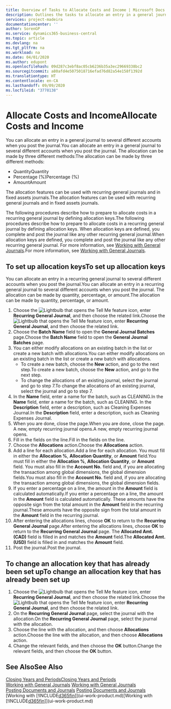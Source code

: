 ```yaml
---
title: Overview of Tasks to Allocate Costs and Income | Microsoft Docs
description: Outlines the tasks to allocate an entry in a general journal to several different accounts when you post the journal.
services: project-madeira
documentationcenter: ''
author: SorenGP
ms.service: dynamics365-business-central
ms.topic: article
ms.devlang: na
ms.tgt_pltfrm: na
ms.workload: na
ms.date: 04/01/2020
ms.author: edupont
ms.openlocfilehash: 09d287c3ebf8ac05cb6236b35a3ec29669338bc2
ms.sourcegitcommit: a80afd4e5075018716efad76d82a54e158f1392d
ms.translationtype: HT
ms.contentlocale: en-CA
ms.lasthandoff: 09/09/2020
ms.locfileid: "3778138"
---
```

# <a name="allocate-costs-and-income"></a><span data-ttu-id="0e232-103">Allocate Costs and Income</span><span class="sxs-lookup"><span data-stu-id="0e232-103">Allocate Costs and Income</span></span>
<span data-ttu-id="0e232-104">You can allocate an entry in a general journal to several different accounts when you post the journal.</span><span class="sxs-lookup"><span data-stu-id="0e232-104">You can allocate an entry in a general journal to several different accounts when you post the journal.</span></span> <span data-ttu-id="0e232-105">The allocation can be made by three different methods:</span><span class="sxs-lookup"><span data-stu-id="0e232-105">The allocation can be made by three different methods:</span></span>

* <span data-ttu-id="0e232-106">Quantity</span><span class="sxs-lookup"><span data-stu-id="0e232-106">Quantity</span></span>
* <span data-ttu-id="0e232-107">Percentage (%)</span><span class="sxs-lookup"><span data-stu-id="0e232-107">Percentage (%)</span></span>
* <span data-ttu-id="0e232-108">Amount</span><span class="sxs-lookup"><span data-stu-id="0e232-108">Amount</span></span>

<span data-ttu-id="0e232-109">The allocation features can be used with recurring general journals and in fixed assets journals.</span><span class="sxs-lookup"><span data-stu-id="0e232-109">The allocation features can be used with recurring general journals and in fixed assets journals.</span></span>
<!--You can also distribute the cost or revenue of a line to an intercompany partner when you post a sales or purchase document. When you post the document, a line will be posted in your general journal, and a corresponding line will be created in the intercompany outbox.-->

<span data-ttu-id="0e232-110">The following procedures describe how to prepare to allocate costs in a recurring general journal by defining allocation keys.</span><span class="sxs-lookup"><span data-stu-id="0e232-110">The following procedures describe how to prepare to allocate costs in a recurring general journal by defining allocation keys.</span></span> <span data-ttu-id="0e232-111">When allocation keys are defined, you complete and post the journal like any other recurring general journal.</span><span class="sxs-lookup"><span data-stu-id="0e232-111">When allocation keys are defined, you complete and post the journal like any other recurring general journal.</span></span> <span data-ttu-id="0e232-112">For more information, see [Working with General Journals](ui-work-general-journals.md).</span><span class="sxs-lookup"><span data-stu-id="0e232-112">For more information, see [Working with General Journals](ui-work-general-journals.md).</span></span>

## <a name="to-set-up-allocation-keys"></a><span data-ttu-id="0e232-113">To set up allocation keys</span><span class="sxs-lookup"><span data-stu-id="0e232-113">To set up allocation keys</span></span>
<span data-ttu-id="0e232-114">You can allocate an entry in a recurring general journal to several different accounts when you post the journal.</span><span class="sxs-lookup"><span data-stu-id="0e232-114">You can allocate an entry in a recurring general journal to several different accounts when you post the journal.</span></span> <span data-ttu-id="0e232-115">The allocation can be made by quantity, percentage, or amount.</span><span class="sxs-lookup"><span data-stu-id="0e232-115">The allocation can be made by quantity, percentage, or amount.</span></span>
1. <span data-ttu-id="0e232-116">Choose the ![Lightbulb that opens the Tell Me feature](media/ui-search/search_small.png "Tell me what you want to do") icon, enter **Recurring General Journal**, and then choose the related link.</span><span class="sxs-lookup"><span data-stu-id="0e232-116">Choose the ![Lightbulb that opens the Tell Me feature](media/ui-search/search_small.png "Tell me what you want to do") icon, enter **Recurring General Journal**, and then choose the related link.</span></span>
2. <span data-ttu-id="0e232-117">Choose the **Batch Name** field to open the **General Journal Batches** page.</span><span class="sxs-lookup"><span data-stu-id="0e232-117">Choose the **Batch Name** field to open the **General Journal Batches** page.</span></span>
3. <span data-ttu-id="0e232-118">You can either modify allocations on an existing batch in the list or create a new batch with allocations.</span><span class="sxs-lookup"><span data-stu-id="0e232-118">You can either modify allocations on an existing batch in the list or create a new batch with allocations.</span></span>
   * <span data-ttu-id="0e232-119">To create a new batch, choose the **New** action, and go to the next step.</span><span class="sxs-lookup"><span data-stu-id="0e232-119">To create a new batch, choose the **New** action, and go to the next step.</span></span>
   * <span data-ttu-id="0e232-120">To change the allocations of an existing journal, select the journal and go to step 7.</span><span class="sxs-lookup"><span data-stu-id="0e232-120">To change the allocations of an existing journal, select the journal and go to step 7.</span></span>    
4. <span data-ttu-id="0e232-121">In the **Name** field, enter a name for the batch, such as CLEANING.</span><span class="sxs-lookup"><span data-stu-id="0e232-121">In the **Name** field, enter a name for the batch, such as CLEANING.</span></span> <span data-ttu-id="0e232-122">In the **Description** field, enter a description, such as Cleaning Expenses Journal.</span><span class="sxs-lookup"><span data-stu-id="0e232-122">In the **Description** field, enter a description, such as Cleaning Expenses Journal.</span></span>
5. <span data-ttu-id="0e232-123">When you are done, close the page.</span><span class="sxs-lookup"><span data-stu-id="0e232-123">When you are done, close the page.</span></span> <span data-ttu-id="0e232-124">A new, empty recurring journal opens.</span><span class="sxs-lookup"><span data-stu-id="0e232-124">A new, empty recurring journal opens.</span></span>
6. <span data-ttu-id="0e232-125">Fill in the fields on the line.</span><span class="sxs-lookup"><span data-stu-id="0e232-125">Fill in the fields on the line.</span></span>
7. <span data-ttu-id="0e232-126">Choose the **Allocations** action.</span><span class="sxs-lookup"><span data-stu-id="0e232-126">Choose the **Allocations** action.</span></span>
8. <span data-ttu-id="0e232-127">Add a line for each allocation.</span><span class="sxs-lookup"><span data-stu-id="0e232-127">Add a line for each allocation.</span></span> <span data-ttu-id="0e232-128">You must fill in either the **Allocation %**, **Allocation Quantity**, or **Amount** field.</span><span class="sxs-lookup"><span data-stu-id="0e232-128">You must fill in either the **Allocation %**, **Allocation Quantity**, or **Amount** field.</span></span> <span data-ttu-id="0e232-129">You must also fill in the **Account No.** field and, if you are allocating the transaction among global dimensions, the global dimension fields.</span><span class="sxs-lookup"><span data-stu-id="0e232-129">You must also fill in the **Account No.** field and, if you are allocating the transaction among global dimensions, the global dimension fields.</span></span>
9. <span data-ttu-id="0e232-130">If you enter a percentage on a line, the amount in the **Amount** field is calculated automatically.</span><span class="sxs-lookup"><span data-stu-id="0e232-130">If you enter a percentage on a line, the amount in the **Amount** field is calculated automatically.</span></span> <span data-ttu-id="0e232-131">These amounts have the opposite sign from the total amount in the **Amount** field in the recurring journal.</span><span class="sxs-lookup"><span data-stu-id="0e232-131">These amounts have the opposite sign from the total amount in the **Amount** field in the recurring journal.</span></span>
10. <span data-ttu-id="0e232-132">After entering the allocations lines, choose **OK** to return to the **Recurring General Journal** page.</span><span class="sxs-lookup"><span data-stu-id="0e232-132">After entering the allocations lines, choose **OK** to return to the **Recurring General Journal** page.</span></span> <span data-ttu-id="0e232-133">The **Allocated Amt. (CAD)** field is filled in and matches the **Amount** field.</span><span class="sxs-lookup"><span data-stu-id="0e232-133">The **Allocated Amt. (USD)** field is filled in and matches the **Amount** field.</span></span>
11. <span data-ttu-id="0e232-134">Post the journal.</span><span class="sxs-lookup"><span data-stu-id="0e232-134">Post the journal.</span></span>

## <a name="to-change-an-allocation-key-that-has-already-been-set-up"></a><span data-ttu-id="0e232-135">To change an allocation key that has already been set up</span><span class="sxs-lookup"><span data-stu-id="0e232-135">To change an allocation key that has already been set up</span></span>
1. <span data-ttu-id="0e232-136">Choose the ![Lightbulb that opens the Tell Me feature](media/ui-search/search_small.png "Tell me what you want to do") icon, enter **Recurring General Journal**, and then choose the related link.</span><span class="sxs-lookup"><span data-stu-id="0e232-136">Choose the ![Lightbulb that opens the Tell Me feature](media/ui-search/search_small.png "Tell me what you want to do") icon, enter **Recurring General Journal**, and then choose the related link.</span></span>
2. <span data-ttu-id="0e232-137">On the **Recurring General Journal** page, select the journal with the allocation.</span><span class="sxs-lookup"><span data-stu-id="0e232-137">On the **Recurring General Journal** page, select the journal with the allocation.</span></span>
3. <span data-ttu-id="0e232-138">Choose the line with the allocation, and then choose **Allocations** action.</span><span class="sxs-lookup"><span data-stu-id="0e232-138">Choose the line with the allocation, and then choose **Allocations** action.</span></span>
4. <span data-ttu-id="0e232-139">Change the relevant fields, and then choose the **OK** button.</span><span class="sxs-lookup"><span data-stu-id="0e232-139">Change the relevant fields, and then choose the **OK** button.</span></span>

## <a name="see-also"></a><span data-ttu-id="0e232-140">See Also</span><span class="sxs-lookup"><span data-stu-id="0e232-140">See Also</span></span>
[<span data-ttu-id="0e232-141">Closing Years and Periods</span><span class="sxs-lookup"><span data-stu-id="0e232-141">Closing Years and Periods</span></span>](year-close-years-periods.md)  
<span data-ttu-id="0e232-142">[Working with General Journals](ui-work-general-journals.md)  </span><span class="sxs-lookup"><span data-stu-id="0e232-142">[Working with General Journals](ui-work-general-journals.md)  </span></span>  
<span data-ttu-id="0e232-143">[Posting Documents and Journals](ui-post-documents-journals.md)  </span><span class="sxs-lookup"><span data-stu-id="0e232-143">[Posting Documents and Journals](ui-post-documents-journals.md)  </span></span>  
<span data-ttu-id="0e232-144">[Working with [!INCLUDE[d365fin](includes/d365fin_md.md)]](ui-work-product.md)</span><span class="sxs-lookup"><span data-stu-id="0e232-144">[Working with [!INCLUDE[d365fin](includes/d365fin_md.md)]](ui-work-product.md)</span></span>
